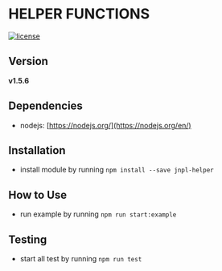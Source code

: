 # HELPER FUNCTIONS
[![license](https://img.shields.io/github/license/mashape/apistatus.svg)]()

## Version
**v1.5.6**

## Dependencies
* nodejs: [https://nodejs.org/](https://nodejs.org/en/)


## Installation
* install module by running `npm install --save jnpl-helper`


## How to Use
* run example by running `npm run start:example`


## Testing
* start all test by running `npm run test`
